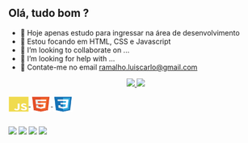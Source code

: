 ## Olá, tudo bom ?

- 🔭 Hoje apenas estudo para ingressar na área de desenvolvimento
- 🌱 Estou focando em HTML, CSS e Javascript
- 👯 I’m looking to collaborate on ...
- 🤔 I’m looking for help with ...
- 💬 Contate-me no email ramalho.luiscarlo@gmail.com



<div align="center">
  <a href="https://www.linkedin.com/in/luis-carlos-ramalho/">
  <img height="180em" src="https://github-readme-stats.vercel.app/api?username=luiscarlosramalho&show_icons=true&theme=dark&include_all_commits=true&count_private=true"/>
  <img height="180em" src="https://github-readme-stats.vercel.app/api/top-langs/?username=luiscarlosramalho&layout=compact&langs_count=7&theme=dark"/>
</div>
<div style="display: inline_block"><br>
  <img align="center" alt="luiscsramalho-Js" height="30" width="40" src="https://raw.githubusercontent.com/devicons/devicon/master/icons/javascript/javascript-plain.svg">
  <img align="center" alt="luiscsramalho-HTML" height="30" width="40" src="https://raw.githubusercontent.com/devicons/devicon/master/icons/html5/html5-original.svg">
  <img align="center" alt="luiscsramalho-CSS" height="30" width="40" src="https://raw.githubusercontent.com/devicons/devicon/master/icons/css3/css3-original.svg">
 
</div>
  
  ##
 
<div> 
  
  <a href="https://instagram.com/luis.carlosramalho" target="_blank"><img src="https://img.shields.io/badge/-Instagram-%23E4405F?style=for-the-badge&logo=instagram&logoColor=white" target="_blank"></a>
 <a href="https://discord.com/channels/luiscsramalho" target="_blank"><img src="https://img.shields.io/badge/Discord-7289DA?style=for-the-badge&logo=discord&logoColor=white" target="_blank"></a> 
  <a href = "mailto:ramalho.luiscarlos@gmail.com"><img src="https://img.shields.io/badge/-Gmail-%23333?style=for-the-badge&logo=gmail&logoColor=white" target="_blank"></a>
  <a href="https://www.linkedin.com/in/luis-carlos-ramalho/" target="_blank"><img src="https://img.shields.io/badge/-LinkedIn-%230077B5?style=for-the-badge&logo=linkedin&logoColor=white" target="_blank"></a> 
 
</div>


